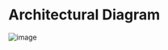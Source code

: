 # Architectural Diagram

![image](https://github.com/LaVie-environment/punnieHouse/assets/19356065/d6d0d989-f0c4-4dd6-895f-21caf54b45a4)
